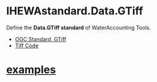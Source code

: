 # IHEWAstandard.Data.GTiff

Define the **Data.GTiff standard** of WaterAccounting Tools.

  - [OGC Standard, GTiff](https://www.opengeospatial.org/standards/geotiff)
  - [Tiff Code](https://gitlab.com/libtiff/libtiff)


## 

# [examples](examples/README.md)

